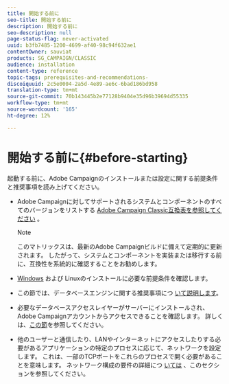 ```yaml
---
title: 開始する前に
seo-title: 開始する前に
description: 開始する前に
seo-description: null
page-status-flag: never-activated
uuid: b3fb7485-1200-4699-af40-98c94f632ae1
contentOwner: sauviat
products: SG_CAMPAIGN/CLASSIC
audience: installation
content-type: reference
topic-tags: prerequisites-and-recommendations-
discoiquuid: 2c5e0004-2a5d-4e89-ae6c-6bad186bd958
translation-type: tm+mt
source-git-commit: 70b143445b2e77128b9404e35d96b39694d55335
workflow-type: tm+mt
source-wordcount: '165'
ht-degree: 12%

---
```



# 開始する前に{#before-starting}

起動する前に、Adobe Campaignのインストールまたは設定に関する前提条件と推奨事項を読み上げてください。

* Adobe Campaignに対してサポートされるシステムとコンポーネントのすべてのバージョンをリストする [Adobe Campaign Classic互換表を参照してください](https://helpx.adobe.com/jp/campaign/kb/compatibility-matrix.html) 。

   >[!NOTE]
   >
   >このマトリックスは、最新のAdobe Campaignビルドに備えて定期的に更新されます。 したがって、システムとコンポーネントを実装または移行する前に、互換性を系統的に確認することをお勧めします。

* [Windows](../../installation/using/prerequisites-of-campaign-installation-in-windows.md) および [](../../installation/using/prerequisites-of-campaign-installation-in-linux.md) Linuxのインストールに必要な前提条件を確認します。
* この節では、データベースエンジンに関する推奨事項につ [いて説明します](../../installation/using/database.md)。
* 必要なデータベースアクセスレイヤーがサーバーにインストールされ、Adobe Campaignアカウントからアクセスできることを確認します。 詳しくは、[この節](../../installation/using/application-server.md)を参照してください。
* 他のユーザーと通信したり、LANやインターネットにアクセスしたりする必要があるアプリケーションの特定のプロセスに応じて、ネットワークを設定します。 これは、一部のTCPポートをこれらのプロセスで開く必要があることを意味します。 ネットワーク構成の要件の詳細につ [いては](../../installation/using/network-configuration.md) 、このセクションを参照してください。
